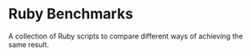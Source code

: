 # Ruby Benchmarks
A collection of Ruby scripts to compare different ways of achieving the same result.